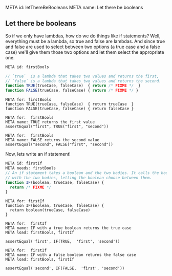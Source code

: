 META id: letThereBeBooleans
META name: Let there be booleans

Let there be booleans
---------------------

So if we only have lambdas, how do we do things like if statements?
Well, everything must be a lambda, so true and false are lambdas.
And since true and false are used to select between two options
(a true case and a false case) we'll give them those two options
and let them select the appropriate one.


```js
META id: firstBools

// `true`  is a lambda that takes two values and returns the first,
// `false` is a lambda that takes two values and returns the second.
function TRUE(trueCase, falseCase)  { return /* FIXME */  }
function FALSE(trueCase, falseCase) { return /* FIXME */ }
```

```solution
META for: firstBools
function TRUE(trueCase, falseCase)  { return trueCase  }
function FALSE(trueCase, falseCase) { return falseCase }
```

```test
META for:  firstBools
META name: TRUE returns the first value
assertEqual("first", TRUE("first", "second"))
```

```test
META for:  firstBools
META name: FALSE returns the second value
assertEqual("second", FALSE("first", "second"))
```


Now, lets write an if statement!

```js
META id: firstIf
META needs: firstBools
// An if statement takes a boolean and the two bodies. It calls the boolean
// with the two bodies, letting the boolean choose between them.
function IF(boolean, trueCase, falseCase) {
  return /* FIXME */
}
```

```solution
META for: firstIf
function IF(boolean, trueCase, falseCase) {
  return boolean(trueCase, falseCase)
}
```

```test
META for:  firstIf
META name: IF with a true boolean returns the true case
META load: firstBools, firstIf

assertEqual('first', IF(TRUE,  'first', 'second'))
```

```test
META for:  firstIf
META name: IF with a false boolean returns the false case
META load: firstBools, firstIf

assertEqual('second', IF(FALSE,  'first', 'second'))
```

